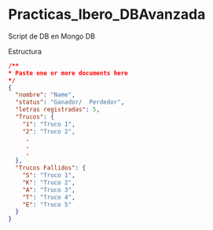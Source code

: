 # Practicas_Ibero_DBAvanzada
Script de DB en Mongo DB

Estructura
```JSON
/** 
* Paste one or more documents here
*/
{
  "nombre": "Name",
  "status": "Ganador/  Perdedor",
  "letras registradas": 5,
  "Trucos": {
    "1": "Truco 1",
    "2": "Truco 2",
     .
     .
     .
  },
  "Trucos Fallidos": {
    "S": "Truco 1",
    "K": "Truco 2",
    "A": "Truco 3",
    "T": "Truco 4",
    "E": "Truco 5"
  }
}
```
